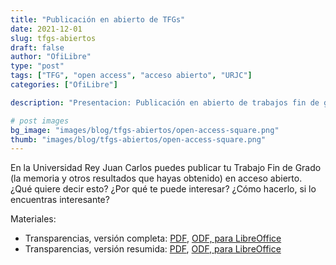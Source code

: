 ```yaml
---
title: "Publicación en abierto de TFGs"
date: 2021-12-01
slug: tfgs-abiertos
draft: false
author: "OfiLibre"
type: "post"
tags: ["TFG", "open access", "acceso abierto", "URJC"]
categories: ["OfiLibre"]

description: "Presentacion: Publicación en abierto de trabajos fin de grado"

# post images 
bg_image: "images/blog/tfgs-abiertos/open-access-square.png"
thumb: "images/blog/tfgs-abiertos/open-access-square.png"
---
```


En la Universidad Rey Juan Carlos puedes publicar tu Trabajo Fin de Grado (la memoria y otros resultados que hayas obtenido) en acceso abierto. ¿Qué quiere decir esto? ¿Por qué te puede interesar? ¿Cómo hacerlo, si lo encuentras interesante?

Materiales:

* Transparencias, versión completa: [PDF](/transpas/tfgs-abiertos/TFGs_Abiertos.pdf), [ODF, para LibreOffice](/transpas/tfgs-abiertos/TFGs_Abiertos.odp)
* Transparencias, versión resumida: [PDF](/transpas/tfgs-abiertos/TFGs_Abiertos-corto.pdf), [ODF, para LibreOffice](/transpas/tfgs-abiertos/TFGs_Abiertos-corto.odp)